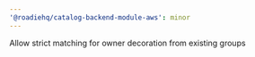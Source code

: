 ```yaml
---
'@roadiehq/catalog-backend-module-aws': minor
---
```


Allow strict matching for owner decoration from existing groups

